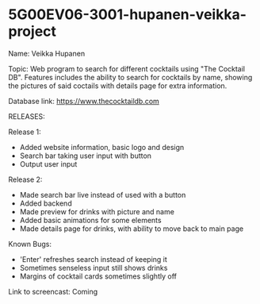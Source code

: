# 5G00EV06-3001-hupanen-veikka-project

Name: Veikka Hupanen

Topic: Web program to search for different cocktails using "The Cocktail DB".
       Features includes the ability to search for cocktails by name, showing the pictures of said coctails 
       with details page for extra information.
       
Database link: https://www.thecocktaildb.com



RELEASES:

Release 1:
- Added website information, basic logo and design
- Search bar taking user input with button
- Output user input

Release 2: 
- Made search bar live instead of used with a button
- Added backend
- Made preview for drinks with picture and name
- Added basic animations for some elements
- Made details page for drinks, with ability to move back to main page

Known Bugs: 
- 'Enter' refreshes search instead of keeping it
- Sometimes senseless input still shows drinks
- Margins of cocktail cards sometimes slightly off

Link to screencast:
Coming
